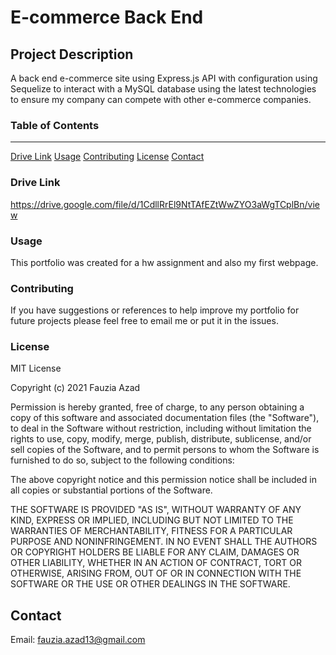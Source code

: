 # E-commerce Back End 

## Project Description

A back end e-commerce site using Express.js API with configuration using Sequelize to interact with a MySQL database using the latest technologies to ensure my company can compete with other e-commerce companies.


### Table of Contents
***
[Drive Link](#drivelink)
[Usage](#usage)
[Contributing](#contributing)
[License](#license)
[Contact](#contact) 

### Drive Link

https://drive.google.com/file/d/1CdllRrEl9NtTAfEZtWwZYO3aWgTCplBn/view


### Usage

This portfolio was created for a hw assignment and also my first webpage.

### Contributing

If you have suggestions or references to help improve my portfolio for future projects please feel free to email me or put it in the issues.  

### License

MIT License

Copyright (c) 2021 Fauzia Azad

Permission is hereby granted, free of charge, to any person obtaining a copy
of this software and associated documentation files (the "Software"), to deal
in the Software without restriction, including without limitation the rights
to use, copy, modify, merge, publish, distribute, sublicense, and/or sell
copies of the Software, and to permit persons to whom the Software is
furnished to do so, subject to the following conditions:

The above copyright notice and this permission notice shall be included in all
copies or substantial portions of the Software.

THE SOFTWARE IS PROVIDED "AS IS", WITHOUT WARRANTY OF ANY KIND, EXPRESS OR
IMPLIED, INCLUDING BUT NOT LIMITED TO THE WARRANTIES OF MERCHANTABILITY,
FITNESS FOR A PARTICULAR PURPOSE AND NONINFRINGEMENT. IN NO EVENT SHALL THE
AUTHORS OR COPYRIGHT HOLDERS BE LIABLE FOR ANY CLAIM, DAMAGES OR OTHER
LIABILITY, WHETHER IN AN ACTION OF CONTRACT, TORT OR OTHERWISE, ARISING FROM,
OUT OF OR IN CONNECTION WITH THE SOFTWARE OR THE USE OR OTHER DEALINGS IN THE
SOFTWARE.

## Contact

Email: fauzia.azad13@gmail.com

